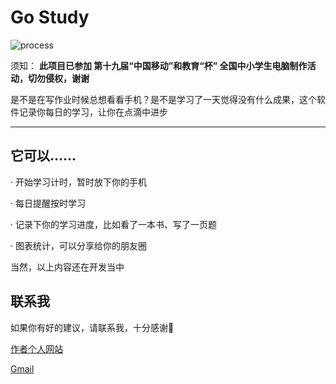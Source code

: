 # Go Study

![process](http://progressed.io/bar/3?title=completed)

须知：
**此项目已参加 第十九届“中国移动”和教育“杯” 全国中小学生电脑制作活动，切勿侵权，谢谢**

是不是在写作业时候总想看看手机？是不是学习了一天觉得没有什么成果，这个软件记录你每日的学习，让你在点滴中进步

---

## 它可以……

· 开始学习计时，暂时放下你的手机

· 每日提醒按时学习

· 记录下你的学习进度，比如看了一本书、写了一页题

· 图表统计，可以分享给你的朋友圈

当然，以上内容还在开发当中

## 联系我

如果你有好的建议，请联系我，十分感谢🙏

[作者个人网站](http://himself65.com)

[Gmail](himself6565@gmailcom)